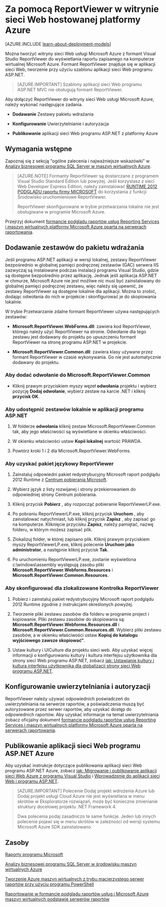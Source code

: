<properties 
    pageTitle="W witrynie sieci Web za pomocą ReportViewer | Microsoft Azure"
    description="W tym temacie opisano, jak tworzyć witryny sieci Web usługi Microsoft Azure z formant Visual Studio ReportViewer do wyświetlania raportu zapisanego na komputerze wirtualnej Microsoft Azure."
    services="virtual-machines-windows"
    documentationCenter="na"
    authors="guyinacube"
    manager="erikre"
    editor="monicar" 
    tags="azure-service-management" />
<tags 
    ms.service="virtual-machines-windows"
    ms.devlang="na"
    ms.topic="article"
    ms.tgt_pltfrm="vm-windows-sql-server"
    ms.workload="infrastructure-services"
    ms.date="10/04/2016"
    ms.author="asaxton" />

# <a name="use-reportviewer-in-a-web-site-hosted-in-azure"></a>Za pomocą ReportViewer w witrynie sieci Web hostowanej platformy Azure

[AZURE.INCLUDE [learn-about-deployment-models](../../includes/learn-about-deployment-models-classic-include.md)]


Można tworzyć witryny sieci Web usługi Microsoft Azure z formant Visual Studio ReportViewer do wyświetlania raportu zapisanego na komputerze wirtualnej Microsoft Azure. Formant ReportViewer znajduje się w aplikacji sieci Web, tworzenie przy użyciu szablonu aplikacji sieci Web programu ASP.NET.

>[AZURE.IMPORTANT] Szablony aplikacji sieci Web programu ASP.NET MVC nie obsługują formant ReportViewer.

Aby dołączyć ReportViewer do witryny sieci Web usługi Microsoft Azure, należy wykonać następujące zadania.

- **Dodawanie** Zestawy pakietu wdrażania

- **Konfigurowanie** Uwierzytelnianie i autoryzacja

- **Publikowanie** aplikacji sieci Web programu ASP.NET z platformy Azure

## <a name="prerequisites"></a>Wymagania wstępne

Zapoznaj się z sekcją "ogólne zalecenia i najważniejsze wskazówki" w [Analizy biznesowej programu SQL Server w maszyn wirtualnych Azure](virtual-machines-windows-classic-ps-sql-bi.md).

>[AZURE.NOTE] Formanty ReportViewer są dostarczane z programem Visual Studio Standard Edition lub powyżej. Jeśli korzystasz z sieci Web Developer Express Edition, należy zainstalować [RUNTIME 2012 PODGLĄDU raportu firmy MICROSOFT](https://www.microsoft.com/download/details.aspx?id=35747) do korzystania z funkcji Środowisko uruchomieniowe ReportViewer.
>
>ReportViewer skonfigurowane w trybie przetwarzania lokalne nie jest obsługiwane w programie Microsoft Azure.

Przejrzyj dokument [formancie podglądu raportów usług Reporting Services i maszyn wirtualnych platformy Microsoft Azure oparta na serwerach raportowania](http://download.microsoft.com/download/2/2/0/220DE2F1-8AB3-474D-8F8B-C998F7C56B5D/Reporting%20Services%20report%20viewer%20control%20and%20Azure%20VM%20based%20report%20servers.docx).

## <a name="adding-assemblies-to-the-deployment-package"></a>Dodawanie zestawów do pakietu wdrażania

Jeśli programu ASP.NET aplikacji w wersji lokalnej, zestawy ReportViewer bezpośrednio w globalnej pamięci podręcznej zestawów (GAC) serwera IIS zazwyczaj są instalowane podczas instalacji programu Visual Studio, gdzie są dostępne bezpośrednio przez aplikację. Jednak jeśli aplikacja ASP.NET w chmurze, Microsoft Azure nie jest możliwe nic musi być zainstalowany do globalnej pamięci podręcznej zestawu, więc należy się upewnić, że zestawy ReportViewer są dostępne lokalnie dla aplikacji. Można to zrobić, dodając odwołania do nich w projekcie i skonfigurować je do skopiowania lokalnie.

W trybie Przetwarzanie zdalne formant ReportViewer używa następujących zestawów:

- **Microsoft.ReportViewer.WebForms.dll**: zawiera kod ReportViewer, którego należy użyć ReportViewer na stronie. Odwołanie dla tego zestawu jest dodawany do projektu po upuszczeniu formant ReportViewer na stronę programu ASP.NET w projekcie.

- **Microsoft.ReportViewer.Common.dll**: zawiera klasy używane przez formant ReportViewer w czasie wykonywania. Go nie jest automatycznie dodawany do projektu.

### <a name="to-add-a-reference-to-microsoftreportviewercommon"></a>Aby dodać odwołanie do Microsoft.ReportViewer.Common

- Kliknij prawym przyciskiem myszy węzeł **odwołania** projektu i wybierz pozycję **Dodaj odwołanie**, wybierz zestaw na karcie .NET i kliknij **przycisk OK**.

### <a name="to-make-the-assemblies-locally-accessible-by-your-aspnet-application"></a>Aby udostępnić zestawów lokalnie w aplikacji programu ASP.NET

1. W folderze **odwołania** kliknij zestaw Microsoft.ReportViewer.Common tak, aby jego właściwości są wyświetlane w okienku właściwości.

1. W okienku właściwości ustaw **Kopii lokalnej** wartość PRAWDA.

1. Powtórz kroki 1 i 2 dla Microsoft.ReportViewer.WebForms.

### <a name="to-get-reportviewer-language-pack"></a>Aby uzyskać pakiet językowy ReportViewer

1. Zainstaluj odpowiedni pakiet redystrybucyjny Microsoft raport podglądu 2012 Runtime z [Centrum pobierania Microsoft](http://go.microsoft.com/fwlink/?LinkId=317386).

1. Wybierz język z listy rozwijanej i strony przekierowaniem do odpowiedniej strony Centrum pobierania.

1. Kliknij przycisk **Pobierz** , aby rozpocząć pobieranie ReportViewerLP.exe.

1. Po pobraniu ReportViewerLP.exe, kliknij przycisk **Uruchom** , aby zainstalować natychmiast, lub kliknij przycisk **Zapisz** , aby zapisać go na komputerze. Kliknięcie przycisku **Zapisz**, należy pamiętać, nazwę folderu, w którym możesz zapisać plik.

1. Zlokalizuj folder, w której zapisano plik. Kliknij prawym przyciskiem myszy ReportViewerLP.exe, kliknij polecenie **Uruchom jako administrator**, a następnie kliknij przycisk **Tak**.

1. Po uruchomieniu ReportViewerLP.exe, zostanie wyświetlona c:\windows\assembly występują zasobu pliki **Microsoft.ReportViewer.Webforms.Resources** i **Microsoft.ReportViewer.Common.Resources**.

### <a name="to-configure-for-localized-reportviewer-control"></a>Aby skonfigurować dla zlokalizowane Kontrolka ReportViewer

1. Pobierz i zainstaluj pakiet redystrybucyjny Microsoft raport podglądu 2012 Runtime zgodnie z instrukcjami określonych powyżej.

1. Tworzenie <language> pliki zestawu zasobów dla folderu w programie project i kopiowanie. Pliki zestawu zasobów do skopiowania są: **Microsoft.ReportViewer.Webforms.Resources.dll** i **Microsoft.ReportViewer.Common.Resources.dll**. Wybierz pliki zestawu zasobów, a w okienku właściwości ustaw **Kopiuj do katalogu wyjściowego** **zawsze skopiować"**.

1. Ustaw kultury i UICulture dla projektu sieci web. Aby uzyskać więcej informacji o konfigurowaniu kultury i kultura interfejsu użytkownika dla strony sieci Web programu ASP.NET, zobacz [jak: Ustawianie kultury i kultura interfejsu użytkownika dla globalizacji strony sieci Web programu ASP.NET](http://go.microsoft.com/fwlink/?LinkId=237461).

## <a name="configuring-authentication-and-authorization"></a>Konfigurowanie uwierzytelniania i autoryzacji

ReportViewer należy używać odpowiednich poświadczeń do uwierzytelniania na serwerze raportów, a poświadczenia muszą być autoryzowane przez serwer raportów, aby uzyskać dostęp do odpowiednich raportów. Aby uzyskać informacje na temat uwierzytelniania zobacz oficjalny dokument [formancie podglądu raportów usług Reporting Services i maszyn wirtualnych platformy Microsoft Azure oparta na serwerach raportowania](https://msdn.microsoft.com/library/azure/dn753698.aspx).

## <a name="publish-the-aspnet-web-application-to-azure"></a>Publikowanie aplikacji sieci Web programu ASP.NET Azure

Aby uzyskać instrukcje dotyczące publikowania aplikacji sieci Web programu ASP.NET Azure, zobacz [jak: Migrowanie i publikowanie aplikacji sieci Web Azure z programu Visual Studio](../vs-azure-tools-migrate-publish-web-app-to-cloud-service.md) i [Wprowadzenie do aplikacji sieci Web i programu ASP.NET](../app-service-web/web-sites-dotnet-get-started.md).

>[AZURE.IMPORTANT] Polecenie Dodaj projekt wdrożenia Azure lub Dodaj projekt usługi Cloud Azure nie jest wyświetlana w menu skrótów w Eksploratorze rozwiązań, może być konieczne zmienianie struktury docelowej projektu .NET Framework 4.
>
>Dwa polecenia podaj zasadniczo te same funkcje. Jeden lub innych polecenie pojawi się w menu skrótów w zależności od wersji systemu Microsoft Azure SDK zainstalowano.

## <a name="resources"></a>Zasoby

[Raporty programu Microsoft](http://go.microsoft.com/fwlink/?LinkId=205399)

[Analizy biznesowej programu SQL Server w środowisku maszyn wirtualnych Azure](virtual-machines-windows-classic-ps-sql-bi.md)

[Tworzenie Azure maszyn wirtualnych z trybu macierzystego serwer raportów przy użyciu programu PowerShell](virtual-machines-windows-classic-ps-sql-report.md)

[Raportowanie w formancie podglądu raportów usług i Microsoft Azure maszyn wirtualnych podstawie serwerów raportów](http://download.microsoft.com/download/2/2/0/220DE2F1-8AB3-474D-8F8B-C998F7C56B5D/Reporting%20Services%20report%20viewer%20control%20and%20Azure%20VM%20based%20report%20servers.docx)
